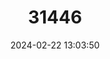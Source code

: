 ---
title: "31446"
category: "Vatica scortechinii"
draft: false
date: 2024-02-22 13:03:50
languages:
  Malay: ["Resak Langgung"]
---